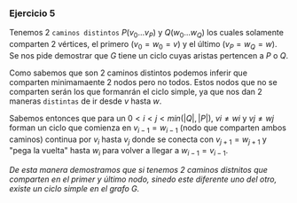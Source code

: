 ### Ejercicio 5

Tenemos 2 `caminos distintos` $P (v_0 \dots v_P)$ y $Q (w_0 \dots w_Q)$ los cuales solamente comparten 2 vértices, el primero $(v_0 = w_0 = v)$ y el último $(v_P = w_Q = w)$. Se nos pide demostrar que $G$ tiene un ciclo cuyas aristas pertencen a $P$ o $Q$.

Como sabemos que son 2 caminos distintos podemos inferir que comparten minimamaente 2 nodos pero no todos. Estos nodos que no se comparten serán los que formanrán el ciclo simple, ya que nos dan 2 maneras `distintas` de ir desde $v$ hasta $w$. 

Sabemos entonces que para un $0 < i < j < min(|Q|,|P|)$, $vi \neq wi$ y $vj \neq wj$ forman un ciclo que comienza en $v_{i-1} = w_{i-1}$ (nodo que comparten ambos caminos) continua por $v_i$ hasta $v_j$ donde se conecta con $v_{j+1} = w_{j+1}$ y "pega la vuelta" hasta $w_i$ para volver a llegar a $w_{i-1} = v_{i-1}$.

_De esta manera demostramos que si tenemos 2 caminos distnitos que comparten en el primer y último nodo, sinedo este diferente uno del otro, existe un ciclo simple en el grafo $G$._